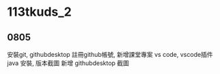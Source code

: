 # 113tkuds_2


## 0805
安裝git, githubdesktop
註冊github帳號, 新增課堂專案
vs code, vscode插件
java 安裝, 版本截圖
新增 githubdesktop 截圖